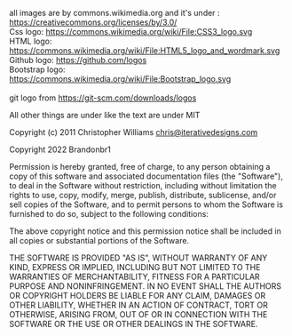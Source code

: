 all images are by commons.wikimedia.org and it's under : https://creativecommons.org/licenses/by/3.0/ 
<br>
Css logo: https://commons.wikimedia.org/wiki/File:CSS3_logo.svg
<br>
HTML logo: https://commons.wikimedia.org/wiki/File:HTML5_logo_and_wordmark.svg
<br>
Github logo: https://github.com/logos
<br>
Bootstrap logo: https://commons.wikimedia.org/wiki/File:Bootstrap_logo.svg
<br>
<br>
git logo from https://git-scm.com/downloads/logos
<br>

All other things are under like the text are under MIT

Copyright (c) 2011 Christopher Williams <chris@iterativedesigns.com>

Copyright 2022 Brandonbr1

Permission is hereby granted, free of charge, to any person obtaining a copy of this software and associated documentation files (the "Software"), to deal in the Software without restriction, including without limitation the rights to use, copy, modify, merge, publish, distribute, sublicense, and/or sell copies of the Software, and to permit persons to whom the Software is furnished to do so, subject to the following conditions:

The above copyright notice and this permission notice shall be included in all copies or substantial portions of the Software.

THE SOFTWARE IS PROVIDED "AS IS", WITHOUT WARRANTY OF ANY KIND, EXPRESS OR IMPLIED, INCLUDING BUT NOT LIMITED TO THE WARRANTIES OF MERCHANTABILITY, FITNESS FOR A PARTICULAR PURPOSE AND NONINFRINGEMENT. IN NO EVENT SHALL THE AUTHORS OR COPYRIGHT HOLDERS BE LIABLE FOR ANY CLAIM, DAMAGES OR OTHER LIABILITY, WHETHER IN AN ACTION OF CONTRACT, TORT OR OTHERWISE, ARISING FROM, OUT OF OR IN CONNECTION WITH THE SOFTWARE OR THE USE OR OTHER DEALINGS IN THE SOFTWARE.
